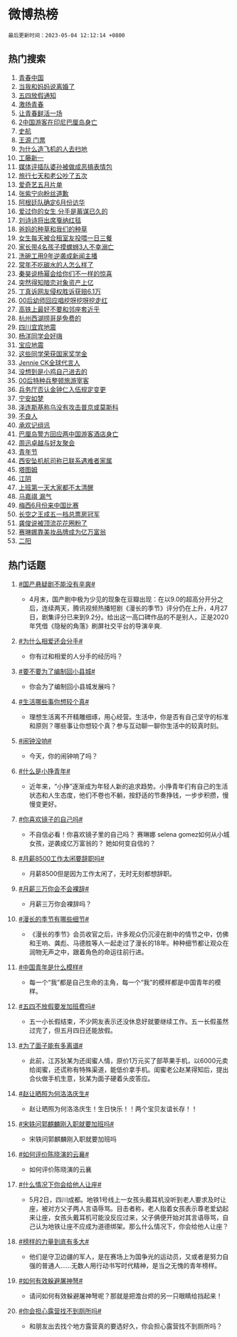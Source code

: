 # 微博热榜

`最后更新时间：2023-05-04 12:12:14 +0800`

## 热门搜索

1. [青春中国](https://m.weibo.cn/search?containerid=100103type%3D1%26t%3D10%26q%3D%23%E9%9D%92%E6%98%A5%E4%B8%AD%E5%9B%BD%23&stream_entry_id=51&isnewpage=1&extparam=seat%3D1%26pos%3D0%26dgr%3D0%26cate%3D10103%26stream_entry_id%3D51%26c_type%3D51%26filter_type%3Drealtimehot%26display_time%3D1683173532%26pre_seqid%3D1683173532425018430134&luicode=10000011&lfid=106003type%253D25%2526t%253D3%2526disable_hot%253D1%2526filter_type%253Drealtimehot)
1. [当我和妈妈说离婚了](https://m.weibo.cn/search?containerid=100103type%3D1%26t%3D10%26q%3D%23%E5%BD%93%E6%88%91%E5%92%8C%E5%A6%88%E5%A6%88%E8%AF%B4%E7%A6%BB%E5%A9%9A%E4%BA%86%23&stream_entry_id=31&isnewpage=1&extparam=seat%3D1%26pos%3D0%26lcate%3D5001%26filter_type%3Drealtimehot%26stream_entry_id%3D31%26band_rank%3D1%26c_type%3D31%26dgr%3D0%26q%3D%2523%25E5%25BD%2593%25E6%2588%2591%25E5%2592%258C%25E5%25A6%2588%25E5%25A6%2588%25E8%25AF%25B4%25E7%25A6%25BB%25E5%25A9%259A%25E4%25BA%2586%2523%26cate%3D5001%26realpos%3D1%26flag%3D2%26display_time%3D1683173532%26pre_seqid%3D1683173532425018430134&luicode=10000011&lfid=106003type%253D25%2526t%253D3%2526disable_hot%253D1%2526filter_type%253Drealtimehot)
1. [五四放假通知](https://m.weibo.cn/search?containerid=100103type%3D1%26t%3D10%26q%3D%23%E4%BA%94%E5%9B%9B%E6%94%BE%E5%81%87%E9%80%9A%E7%9F%A5%23&stream_entry_id=31&isnewpage=1&extparam=seat%3D1%26pos%3D1%26lcate%3D5001%26filter_type%3Drealtimehot%26stream_entry_id%3D31%26band_rank%3D2%26c_type%3D31%26dgr%3D0%26q%3D%2523%25E4%25BA%2594%25E5%259B%259B%25E6%2594%25BE%25E5%2581%2587%25E9%2580%259A%25E7%259F%25A5%2523%26cate%3D5001%26realpos%3D2%26flag%3D2%26display_time%3D1683173532%26pre_seqid%3D1683173532425018430134&luicode=10000011&lfid=106003type%253D25%2526t%253D3%2526disable_hot%253D1%2526filter_type%253Drealtimehot)
1. [激扬青春](https://m.weibo.cn/search?containerid=100103type%3D1%26t%3D10%26q%3D%23%E6%BF%80%E6%89%AC%E9%9D%92%E6%98%A5%23&stream_entry_id=31&isnewpage=1&extparam=seat%3D1%26pos%3D2%26lcate%3D5001%26filter_type%3Drealtimehot%26stream_entry_id%3D31%26band_rank%3D3%26c_type%3D31%26dgr%3D0%26q%3D%2523%25E6%25BF%2580%25E6%2589%25AC%25E9%259D%2592%25E6%2598%25A5%2523%26cate%3D5001%26realpos%3D3%26flag%3D1%26display_time%3D1683173532%26pre_seqid%3D1683173532425018430134&luicode=10000011&lfid=106003type%253D25%2526t%253D3%2526disable_hot%253D1%2526filter_type%253Drealtimehot)
1. [让青春鲜活一场](https://m.weibo.cn/search?containerid=100103type%3D1%26t%3D10%26q%3D%23%E8%AE%A9%E9%9D%92%E6%98%A5%E9%B2%9C%E6%B4%BB%E4%B8%80%E5%9C%BA%23&stream_entry_id=31&isnewpage=1&extparam=seat%3D1%26topic_ad%3D1%26pos%3D3%26band_rank%3D4%26lcate%3D5001%26filter_type%3Drealtimehot%26stream_entry_id%3D31%26adid%3D188278%26c_type%3D31%26dgr%3D0%26q%3D%2523%25E8%25AE%25A9%25E9%259D%2592%25E6%2598%25A5%25E9%25B2%259C%25E6%25B4%25BB%25E4%25B8%2580%25E5%259C%25BA%2523%26cate%3D5001%26display_time%3D1683173532%26pre_seqid%3D1683173532425018430134&luicode=10000011&lfid=106003type%253D25%2526t%253D3%2526disable_hot%253D1%2526filter_type%253Drealtimehot)
1. [2中国游客在印尼巴厘岛身亡](https://m.weibo.cn/search?containerid=100103type%3D1%26t%3D10%26q%3D%232%E4%B8%AD%E5%9B%BD%E6%B8%B8%E5%AE%A2%E5%9C%A8%E5%8D%B0%E5%B0%BC%E5%B7%B4%E5%8E%98%E5%B2%9B%E8%BA%AB%E4%BA%A1%23&stream_entry_id=31&isnewpage=1&extparam=seat%3D1%26pos%3D4%26lcate%3D5001%26filter_type%3Drealtimehot%26stream_entry_id%3D31%26band_rank%3D4%26c_type%3D31%26dgr%3D0%26q%3D%25232%25E4%25B8%25AD%25E5%259B%25BD%25E6%25B8%25B8%25E5%25AE%25A2%25E5%259C%25A8%25E5%258D%25B0%25E5%25B0%25BC%25E5%25B7%25B4%25E5%258E%2598%25E5%25B2%259B%25E8%25BA%25AB%25E4%25BA%25A1%2523%26cate%3D5001%26realpos%3D4%26flag%3D2%26display_time%3D1683173532%26pre_seqid%3D1683173532425018430134&luicode=10000011&lfid=106003type%253D25%2526t%253D3%2526disable_hot%253D1%2526filter_type%253Drealtimehot)
1. [史航](https://m.weibo.cn/search?containerid=100103type%3D1%26t%3D10%26q%3D%E5%8F%B2%E8%88%AA&stream_entry_id=31&isnewpage=1&extparam=seat%3D1%26pos%3D5%26lcate%3D5001%26filter_type%3Drealtimehot%26stream_entry_id%3D31%26band_rank%3D5%26c_type%3D31%26dgr%3D0%26q%3D%25E5%258F%25B2%25E8%2588%25AA%26cate%3D5001%26realpos%3D5%26flag%3D16%26display_time%3D1683173532%26pre_seqid%3D1683173532425018430134&luicode=10000011&lfid=106003type%253D25%2526t%253D3%2526disable_hot%253D1%2526filter_type%253Drealtimehot)
1. [王源 门票](https://m.weibo.cn/search?containerid=100103type%3D1%26t%3D10%26q%3D%E7%8E%8B%E6%BA%90+%E9%97%A8%E7%A5%A8&stream_entry_id=31&isnewpage=1&extparam=seat%3D1%26pos%3D6%26lcate%3D5001%26filter_type%3Drealtimehot%26stream_entry_id%3D31%26band_rank%3D6%26c_type%3D31%26dgr%3D0%26q%3D%25E7%258E%258B%25E6%25BA%2590%2520%25E9%2597%25A8%25E7%25A5%25A8%26cate%3D5001%26realpos%3D6%26flag%3D1%26display_time%3D1683173532%26pre_seqid%3D1683173532425018430134&luicode=10000011&lfid=106003type%253D25%2526t%253D3%2526disable_hot%253D1%2526filter_type%253Drealtimehot)
1. [为什么造飞机的人去扫地](https://m.weibo.cn/search?containerid=100103type%3D1%26t%3D10%26q%3D%23%E4%B8%BA%E4%BB%80%E4%B9%88%E9%80%A0%E9%A3%9E%E6%9C%BA%E7%9A%84%E4%BA%BA%E5%8E%BB%E6%89%AB%E5%9C%B0%23&stream_entry_id=31&isnewpage=1&extparam=seat%3D1%26topic_ad%3D1%26pos%3D7%26band_rank%3D7%26lcate%3D5001%26filter_type%3Drealtimehot%26stream_entry_id%3D31%26adid%3D188273%26c_type%3D31%26dgr%3D0%26q%3D%2523%25E4%25B8%25BA%25E4%25BB%2580%25E4%25B9%2588%25E9%2580%25A0%25E9%25A3%259E%25E6%259C%25BA%25E7%259A%2584%25E4%25BA%25BA%25E5%258E%25BB%25E6%2589%25AB%25E5%259C%25B0%2523%26cate%3D5001%26display_time%3D1683173532%26pre_seqid%3D1683173532425018430134&luicode=10000011&lfid=106003type%253D25%2526t%253D3%2526disable_hot%253D1%2526filter_type%253Drealtimehot)
1. [工藤新一](https://m.weibo.cn/search?containerid=100103type%3D1%26t%3D10%26q%3D%23%E5%B7%A5%E8%97%A4%E6%96%B0%E4%B8%80%23&stream_entry_id=31&isnewpage=1&extparam=seat%3D1%26pos%3D8%26lcate%3D5001%26filter_type%3Drealtimehot%26stream_entry_id%3D31%26band_rank%3D7%26c_type%3D31%26dgr%3D0%26q%3D%2523%25E5%25B7%25A5%25E8%2597%25A4%25E6%2596%25B0%25E4%25B8%2580%2523%26cate%3D5001%26realpos%3D7%26flag%3D2%26display_time%3D1683173532%26pre_seqid%3D1683173532425018430134&luicode=10000011&lfid=106003type%253D25%2526t%253D3%2526disable_hot%253D1%2526filter_type%253Drealtimehot)
1. [媒体评插队婆孙被做成恶搞表情包](https://m.weibo.cn/search?containerid=100103type%3D1%26t%3D10%26q%3D%23%E5%AA%92%E4%BD%93%E8%AF%84%E6%8F%92%E9%98%9F%E5%A9%86%E5%AD%99%E8%A2%AB%E5%81%9A%E6%88%90%E6%81%B6%E6%90%9E%E8%A1%A8%E6%83%85%E5%8C%85%23&stream_entry_id=31&isnewpage=1&extparam=seat%3D1%26pos%3D9%26lcate%3D5001%26filter_type%3Drealtimehot%26stream_entry_id%3D31%26band_rank%3D8%26c_type%3D31%26dgr%3D0%26q%3D%2523%25E5%25AA%2592%25E4%25BD%2593%25E8%25AF%2584%25E6%258F%2592%25E9%2598%259F%25E5%25A9%2586%25E5%25AD%2599%25E8%25A2%25AB%25E5%2581%259A%25E6%2588%2590%25E6%2581%25B6%25E6%2590%259E%25E8%25A1%25A8%25E6%2583%2585%25E5%258C%2585%2523%26cate%3D5001%26realpos%3D8%26flag%3D1%26display_time%3D1683173532%26pre_seqid%3D1683173532425018430134&luicode=10000011&lfid=106003type%253D25%2526t%253D3%2526disable_hot%253D1%2526filter_type%253Drealtimehot)
1. [旅行七天和老公吵了五次](https://m.weibo.cn/search?containerid=100103type%3D1%26t%3D10%26q%3D%23%E6%97%85%E8%A1%8C%E4%B8%83%E5%A4%A9%E5%92%8C%E8%80%81%E5%85%AC%E5%90%B5%E4%BA%86%E4%BA%94%E6%AC%A1%23&stream_entry_id=31&isnewpage=1&extparam=seat%3D1%26pos%3D10%26lcate%3D5001%26filter_type%3Drealtimehot%26stream_entry_id%3D31%26band_rank%3D9%26c_type%3D31%26dgr%3D0%26q%3D%2523%25E6%2597%2585%25E8%25A1%258C%25E4%25B8%2583%25E5%25A4%25A9%25E5%2592%258C%25E8%2580%2581%25E5%2585%25AC%25E5%2590%25B5%25E4%25BA%2586%25E4%25BA%2594%25E6%25AC%25A1%2523%26cate%3D5001%26realpos%3D9%26flag%3D0%26display_time%3D1683173532%26pre_seqid%3D1683173532425018430134&luicode=10000011&lfid=106003type%253D25%2526t%253D3%2526disable_hot%253D1%2526filter_type%253Drealtimehot)
1. [爱奇艺五月片单](https://m.weibo.cn/search?containerid=100103type%3D1%26t%3D10%26q%3D%23%E7%88%B1%E5%A5%87%E8%89%BA%E4%BA%94%E6%9C%88%E7%89%87%E5%8D%95%23&stream_entry_id=31&isnewpage=1&extparam=seat%3D1%26pos%3D11%26lcate%3D5001%26filter_type%3Drealtimehot%26stream_entry_id%3D31%26band_rank%3D10%26c_type%3D31%26dgr%3D0%26q%3D%2523%25E7%2588%25B1%25E5%25A5%2587%25E8%2589%25BA%25E4%25BA%2594%25E6%259C%2588%25E7%2589%2587%25E5%258D%2595%2523%26cate%3D5001%26realpos%3D10%26flag%3D1%26display_time%3D1683173532%26pre_seqid%3D1683173532425018430134&luicode=10000011&lfid=106003type%253D25%2526t%253D3%2526disable_hot%253D1%2526filter_type%253Drealtimehot)
1. [张紫宁向粉丝道歉](https://m.weibo.cn/search?containerid=100103type%3D1%26t%3D10%26q%3D%23%E5%BC%A0%E7%B4%AB%E5%AE%81%E5%90%91%E7%B2%89%E4%B8%9D%E9%81%93%E6%AD%89%23&stream_entry_id=31&isnewpage=1&extparam=seat%3D1%26pos%3D12%26lcate%3D5001%26filter_type%3Drealtimehot%26stream_entry_id%3D31%26band_rank%3D11%26c_type%3D31%26dgr%3D0%26q%3D%2523%25E5%25BC%25A0%25E7%25B4%25AB%25E5%25AE%2581%25E5%2590%2591%25E7%25B2%2589%25E4%25B8%259D%25E9%2581%2593%25E6%25AD%2589%2523%26cate%3D5001%26realpos%3D11%26flag%3D2%26display_time%3D1683173532%26pre_seqid%3D1683173532425018430134&luicode=10000011&lfid=106003type%253D25%2526t%253D3%2526disable_hot%253D1%2526filter_type%253Drealtimehot)
1. [阿根廷队确定6月份访华](https://m.weibo.cn/search?containerid=100103type%3D1%26t%3D10%26q%3D%23%E9%98%BF%E6%A0%B9%E5%BB%B7%E9%98%9F%E7%A1%AE%E5%AE%9A6%E6%9C%88%E4%BB%BD%E8%AE%BF%E5%8D%8E%23&stream_entry_id=31&isnewpage=1&extparam=seat%3D1%26pos%3D13%26lcate%3D5001%26filter_type%3Drealtimehot%26stream_entry_id%3D31%26band_rank%3D12%26c_type%3D31%26dgr%3D0%26q%3D%2523%25E9%2598%25BF%25E6%25A0%25B9%25E5%25BB%25B7%25E9%2598%259F%25E7%25A1%25AE%25E5%25AE%259A6%25E6%259C%2588%25E4%25BB%25BD%25E8%25AE%25BF%25E5%258D%258E%2523%26cate%3D5001%26realpos%3D12%26flag%3D1%26display_time%3D1683173532%26pre_seqid%3D1683173532425018430134&luicode=10000011&lfid=106003type%253D25%2526t%253D3%2526disable_hot%253D1%2526filter_type%253Drealtimehot)
1. [爱过你的女生 分手是蓄谋已久的](https://m.weibo.cn/search?containerid=100103type%3D1%26t%3D10%26q%3D%E7%88%B1%E8%BF%87%E4%BD%A0%E7%9A%84%E5%A5%B3%E7%94%9F+%E5%88%86%E6%89%8B%E6%98%AF%E8%93%84%E8%B0%8B%E5%B7%B2%E4%B9%85%E7%9A%84&stream_entry_id=31&isnewpage=1&extparam=seat%3D1%26pos%3D14%26lcate%3D5001%26filter_type%3Drealtimehot%26stream_entry_id%3D31%26band_rank%3D13%26c_type%3D31%26dgr%3D0%26q%3D%25E7%2588%25B1%25E8%25BF%2587%25E4%25BD%25A0%25E7%259A%2584%25E5%25A5%25B3%25E7%2594%259F%2520%25E5%2588%2586%25E6%2589%258B%25E6%2598%25AF%25E8%2593%2584%25E8%25B0%258B%25E5%25B7%25B2%25E4%25B9%2585%25E7%259A%2584%26cate%3D5001%26realpos%3D13%26flag%3D0%26display_time%3D1683173532%26pre_seqid%3D1683173532425018430134&luicode=10000011&lfid=106003type%253D25%2526t%253D3%2526disable_hot%253D1%2526filter_type%253Drealtimehot)
1. [刘诗诗将出席戛纳红毯](https://m.weibo.cn/search?containerid=100103type%3D1%26t%3D10%26q%3D%E5%88%98%E8%AF%97%E8%AF%97%E5%B0%86%E5%87%BA%E5%B8%AD%E6%88%9B%E7%BA%B3%E7%BA%A2%E6%AF%AF&stream_entry_id=31&isnewpage=1&extparam=seat%3D1%26pos%3D15%26lcate%3D5001%26filter_type%3Drealtimehot%26stream_entry_id%3D31%26band_rank%3D14%26c_type%3D31%26dgr%3D0%26q%3D%25E5%2588%2598%25E8%25AF%2597%25E8%25AF%2597%25E5%25B0%2586%25E5%2587%25BA%25E5%25B8%25AD%25E6%2588%259B%25E7%25BA%25B3%25E7%25BA%25A2%25E6%25AF%25AF%26cate%3D5001%26realpos%3D14%26flag%3D1%26display_time%3D1683173532%26pre_seqid%3D1683173532425018430134&luicode=10000011&lfid=106003type%253D25%2526t%253D3%2526disable_hot%253D1%2526filter_type%253Drealtimehot)
1. [爸妈的种草和我们的种草](https://m.weibo.cn/search?containerid=100103type%3D1%26t%3D10%26q%3D%23%E7%88%B8%E5%A6%88%E7%9A%84%E7%A7%8D%E8%8D%89%E5%92%8C%E6%88%91%E4%BB%AC%E7%9A%84%E7%A7%8D%E8%8D%89%23&stream_entry_id=31&isnewpage=1&extparam=seat%3D1%26pos%3D16%26lcate%3D5001%26filter_type%3Drealtimehot%26stream_entry_id%3D31%26band_rank%3D15%26adid%3D188300%26c_type%3D31%26dgr%3D0%26q%3D%2523%25E7%2588%25B8%25E5%25A6%2588%25E7%259A%2584%25E7%25A7%258D%25E8%258D%2589%25E5%2592%258C%25E6%2588%2591%25E4%25BB%25AC%25E7%259A%2584%25E7%25A7%258D%25E8%258D%2589%2523%26cate%3D5001%26realpos%3D15%26flag%3D0%26display_time%3D1683173532%26pre_seqid%3D1683173532425018430134&luicode=10000011&lfid=106003type%253D25%2526t%253D3%2526disable_hot%253D1%2526filter_type%253Drealtimehot)
1. [女生每天被合租室友投喂一日三餐](https://m.weibo.cn/search?containerid=100103type%3D1%26t%3D10%26q%3D%23%E5%A5%B3%E7%94%9F%E6%AF%8F%E5%A4%A9%E8%A2%AB%E5%90%88%E7%A7%9F%E5%AE%A4%E5%8F%8B%E6%8A%95%E5%96%82%E4%B8%80%E6%97%A5%E4%B8%89%E9%A4%90%23&stream_entry_id=31&isnewpage=1&extparam=seat%3D1%26pos%3D17%26lcate%3D5001%26filter_type%3Drealtimehot%26stream_entry_id%3D31%26band_rank%3D16%26c_type%3D31%26dgr%3D0%26q%3D%2523%25E5%25A5%25B3%25E7%2594%259F%25E6%25AF%258F%25E5%25A4%25A9%25E8%25A2%25AB%25E5%2590%2588%25E7%25A7%259F%25E5%25AE%25A4%25E5%258F%258B%25E6%258A%2595%25E5%2596%2582%25E4%25B8%2580%25E6%2597%25A5%25E4%25B8%2589%25E9%25A4%2590%2523%26cate%3D5001%26realpos%3D16%26flag%3D1%26display_time%3D1683173532%26pre_seqid%3D1683173532425018430134&luicode=10000011&lfid=106003type%253D25%2526t%253D3%2526disable_hot%253D1%2526filter_type%253Drealtimehot)
1. [家长带4名孩子摸螺蛳3人不幸溺亡](https://m.weibo.cn/search?containerid=100103type%3D1%26t%3D10%26q%3D%23%E5%AE%B6%E9%95%BF%E5%B8%A64%E5%90%8D%E5%AD%A9%E5%AD%90%E6%91%B8%E8%9E%BA%E8%9B%B33%E4%BA%BA%E4%B8%8D%E5%B9%B8%E6%BA%BA%E4%BA%A1%23&stream_entry_id=31&isnewpage=1&extparam=seat%3D1%26pos%3D18%26lcate%3D5001%26filter_type%3Drealtimehot%26stream_entry_id%3D31%26band_rank%3D17%26c_type%3D31%26dgr%3D0%26q%3D%2523%25E5%25AE%25B6%25E9%2595%25BF%25E5%25B8%25A64%25E5%2590%258D%25E5%25AD%25A9%25E5%25AD%2590%25E6%2591%25B8%25E8%259E%25BA%25E8%259B%25B33%25E4%25BA%25BA%25E4%25B8%258D%25E5%25B9%25B8%25E6%25BA%25BA%25E4%25BA%25A1%2523%26cate%3D5001%26realpos%3D17%26flag%3D0%26display_time%3D1683173532%26pre_seqid%3D1683173532425018430134&luicode=10000011&lfid=106003type%253D25%2526t%253D3%2526disable_hot%253D1%2526filter_type%253Drealtimehot)
1. [洗碗工用9年逆袭成新闻主播](https://m.weibo.cn/search?containerid=100103type%3D1%26t%3D10%26q%3D%23%E6%B4%97%E7%A2%97%E5%B7%A5%E7%94%A89%E5%B9%B4%E9%80%86%E8%A2%AD%E6%88%90%E6%96%B0%E9%97%BB%E4%B8%BB%E6%92%AD%23&stream_entry_id=31&isnewpage=1&extparam=seat%3D1%26pos%3D19%26lcate%3D5001%26filter_type%3Drealtimehot%26stream_entry_id%3D31%26band_rank%3D18%26c_type%3D31%26dgr%3D0%26q%3D%2523%25E6%25B4%2597%25E7%25A2%2597%25E5%25B7%25A5%25E7%2594%25A89%25E5%25B9%25B4%25E9%2580%2586%25E8%25A2%25AD%25E6%2588%2590%25E6%2596%25B0%25E9%2597%25BB%25E4%25B8%25BB%25E6%2592%25AD%2523%26cate%3D5001%26realpos%3D18%26flag%3D0%26display_time%3D1683173532%26pre_seqid%3D1683173532425018430134&luicode=10000011&lfid=106003type%253D25%2526t%253D3%2526disable_hot%253D1%2526filter_type%253Drealtimehot)
1. [常年不吃碳水的人怎么样了](https://m.weibo.cn/search?containerid=100103type%3D1%26t%3D10%26q%3D%23%E5%B8%B8%E5%B9%B4%E4%B8%8D%E5%90%83%E7%A2%B3%E6%B0%B4%E7%9A%84%E4%BA%BA%E6%80%8E%E4%B9%88%E6%A0%B7%E4%BA%86%23&stream_entry_id=31&isnewpage=1&extparam=seat%3D1%26pos%3D20%26lcate%3D5001%26filter_type%3Drealtimehot%26stream_entry_id%3D31%26band_rank%3D19%26c_type%3D31%26dgr%3D0%26q%3D%2523%25E5%25B8%25B8%25E5%25B9%25B4%25E4%25B8%258D%25E5%2590%2583%25E7%25A2%25B3%25E6%25B0%25B4%25E7%259A%2584%25E4%25BA%25BA%25E6%2580%258E%25E4%25B9%2588%25E6%25A0%25B7%25E4%25BA%2586%2523%26cate%3D5001%26realpos%3D19%26flag%3D0%26display_time%3D1683173532%26pre_seqid%3D1683173532425018430134&luicode=10000011&lfid=106003type%253D25%2526t%253D3%2526disable_hot%253D1%2526filter_type%253Drealtimehot)
1. [秦昊说杨幂会给你们不一样的惊喜](https://m.weibo.cn/search?containerid=100103type%3D1%26t%3D10%26q%3D%23%E7%A7%A6%E6%98%8A%E8%AF%B4%E6%9D%A8%E5%B9%82%E4%BC%9A%E7%BB%99%E4%BD%A0%E4%BB%AC%E4%B8%8D%E4%B8%80%E6%A0%B7%E7%9A%84%E6%83%8A%E5%96%9C%23&stream_entry_id=31&isnewpage=1&extparam=seat%3D1%26pos%3D21%26lcate%3D5001%26filter_type%3Drealtimehot%26stream_entry_id%3D31%26band_rank%3D20%26c_type%3D31%26dgr%3D0%26q%3D%2523%25E7%25A7%25A6%25E6%2598%258A%25E8%25AF%25B4%25E6%259D%25A8%25E5%25B9%2582%25E4%25BC%259A%25E7%25BB%2599%25E4%25BD%25A0%25E4%25BB%25AC%25E4%25B8%258D%25E4%25B8%2580%25E6%25A0%25B7%25E7%259A%2584%25E6%2583%258A%25E5%2596%259C%2523%26cate%3D5001%26realpos%3D20%26flag%3D0%26display_time%3D1683173532%26pre_seqid%3D1683173532425018430134&luicode=10000011&lfid=106003type%253D25%2526t%253D3%2526disable_hot%253D1%2526filter_type%253Drealtimehot)
1. [突然得知暗恋对象资产上亿](https://m.weibo.cn/search?containerid=100103type%3D1%26t%3D10%26q%3D%23%E7%AA%81%E7%84%B6%E5%BE%97%E7%9F%A5%E6%9A%97%E6%81%8B%E5%AF%B9%E8%B1%A1%E8%B5%84%E4%BA%A7%E4%B8%8A%E4%BA%BF%23&stream_entry_id=31&isnewpage=1&extparam=seat%3D1%26pos%3D22%26lcate%3D5001%26filter_type%3Drealtimehot%26stream_entry_id%3D31%26band_rank%3D21%26c_type%3D31%26dgr%3D0%26q%3D%2523%25E7%25AA%2581%25E7%2584%25B6%25E5%25BE%2597%25E7%259F%25A5%25E6%259A%2597%25E6%2581%258B%25E5%25AF%25B9%25E8%25B1%25A1%25E8%25B5%2584%25E4%25BA%25A7%25E4%25B8%258A%25E4%25BA%25BF%2523%26cate%3D5001%26realpos%3D21%26flag%3D1%26display_time%3D1683173532%26pre_seqid%3D1683173532425018430134&luicode=10000011&lfid=106003type%253D25%2526t%253D3%2526disable_hot%253D1%2526filter_type%253Drealtimehot)
1. [丁真诉网友侵权胜诉获赔6.1万](https://m.weibo.cn/search?containerid=100103type%3D1%26t%3D10%26q%3D%23%E4%B8%81%E7%9C%9F%E8%AF%89%E7%BD%91%E5%8F%8B%E4%BE%B5%E6%9D%83%E8%83%9C%E8%AF%89%E8%8E%B7%E8%B5%946.1%E4%B8%87%23&stream_entry_id=31&isnewpage=1&extparam=seat%3D1%26pos%3D23%26lcate%3D5001%26filter_type%3Drealtimehot%26stream_entry_id%3D31%26band_rank%3D22%26c_type%3D31%26dgr%3D0%26q%3D%2523%25E4%25B8%2581%25E7%259C%259F%25E8%25AF%2589%25E7%25BD%2591%25E5%258F%258B%25E4%25BE%25B5%25E6%259D%2583%25E8%2583%259C%25E8%25AF%2589%25E8%258E%25B7%25E8%25B5%25946.1%25E4%25B8%2587%2523%26cate%3D5001%26realpos%3D22%26flag%3D1%26display_time%3D1683173532%26pre_seqid%3D1683173532425018430134&luicode=10000011&lfid=106003type%253D25%2526t%253D3%2526disable_hot%253D1%2526filter_type%253Drealtimehot)
1. [00后幼师回应唱挖呀挖呀挖走红](https://m.weibo.cn/search?containerid=100103type%3D1%26t%3D10%26q%3D%2300%E5%90%8E%E5%B9%BC%E5%B8%88%E5%9B%9E%E5%BA%94%E5%94%B1%E6%8C%96%E5%91%80%E6%8C%96%E5%91%80%E6%8C%96%E8%B5%B0%E7%BA%A2%23&stream_entry_id=31&isnewpage=1&extparam=seat%3D1%26pos%3D24%26lcate%3D5001%26filter_type%3Drealtimehot%26stream_entry_id%3D31%26band_rank%3D23%26c_type%3D31%26dgr%3D0%26q%3D%252300%25E5%2590%258E%25E5%25B9%25BC%25E5%25B8%2588%25E5%259B%259E%25E5%25BA%2594%25E5%2594%25B1%25E6%258C%2596%25E5%2591%2580%25E6%258C%2596%25E5%2591%2580%25E6%258C%2596%25E8%25B5%25B0%25E7%25BA%25A2%2523%26cate%3D5001%26realpos%3D23%26flag%3D1%26display_time%3D1683173532%26pre_seqid%3D1683173532425018430134&luicode=10000011&lfid=106003type%253D25%2526t%253D3%2526disable_hot%253D1%2526filter_type%253Drealtimehot)
1. [高铁上最好不要和邻座套近乎](https://m.weibo.cn/search?containerid=100103type%3D1%26t%3D10%26q%3D%23%E9%AB%98%E9%93%81%E4%B8%8A%E6%9C%80%E5%A5%BD%E4%B8%8D%E8%A6%81%E5%92%8C%E9%82%BB%E5%BA%A7%E5%A5%97%E8%BF%91%E4%B9%8E%23&stream_entry_id=31&isnewpage=1&extparam=seat%3D1%26pos%3D25%26lcate%3D5001%26filter_type%3Drealtimehot%26stream_entry_id%3D31%26band_rank%3D24%26c_type%3D31%26dgr%3D0%26q%3D%2523%25E9%25AB%2598%25E9%2593%2581%25E4%25B8%258A%25E6%259C%2580%25E5%25A5%25BD%25E4%25B8%258D%25E8%25A6%2581%25E5%2592%258C%25E9%2582%25BB%25E5%25BA%25A7%25E5%25A5%2597%25E8%25BF%2591%25E4%25B9%258E%2523%26cate%3D5001%26realpos%3D24%26flag%3D0%26display_time%3D1683173532%26pre_seqid%3D1683173532425018430134&luicode=10000011&lfid=106003type%253D25%2526t%253D3%2526disable_hot%253D1%2526filter_type%253Drealtimehot)
1. [杭州西湖捞哥是免费的](https://m.weibo.cn/search?containerid=100103type%3D1%26t%3D10%26q%3D%23%E6%9D%AD%E5%B7%9E%E8%A5%BF%E6%B9%96%E6%8D%9E%E5%93%A5%E6%98%AF%E5%85%8D%E8%B4%B9%E7%9A%84%23&stream_entry_id=31&isnewpage=1&extparam=seat%3D1%26pos%3D26%26lcate%3D5001%26filter_type%3Drealtimehot%26stream_entry_id%3D31%26band_rank%3D25%26c_type%3D31%26dgr%3D0%26q%3D%2523%25E6%259D%25AD%25E5%25B7%259E%25E8%25A5%25BF%25E6%25B9%2596%25E6%258D%259E%25E5%2593%25A5%25E6%2598%25AF%25E5%2585%258D%25E8%25B4%25B9%25E7%259A%2584%2523%26cate%3D5001%26realpos%3D25%26flag%3D1%26display_time%3D1683173532%26pre_seqid%3D1683173532425018430134&luicode=10000011&lfid=106003type%253D25%2526t%253D3%2526disable_hot%253D1%2526filter_type%253Drealtimehot)
1. [四川宜宾地震](https://m.weibo.cn/search?containerid=100103type%3D1%26t%3D10%26q%3D%E5%9B%9B%E5%B7%9D%E5%AE%9C%E5%AE%BE%E5%9C%B0%E9%9C%87&stream_entry_id=31&isnewpage=1&extparam=seat%3D1%26pos%3D27%26lcate%3D5001%26filter_type%3Drealtimehot%26stream_entry_id%3D31%26band_rank%3D26%26c_type%3D31%26dgr%3D0%26q%3D%25E5%259B%259B%25E5%25B7%259D%25E5%25AE%259C%25E5%25AE%25BE%25E5%259C%25B0%25E9%259C%2587%26cate%3D5001%26realpos%3D26%26flag%3D0%26display_time%3D1683173532%26pre_seqid%3D1683173532425018430134&luicode=10000011&lfid=106003type%253D25%2526t%253D3%2526disable_hot%253D1%2526filter_type%253Drealtimehot)
1. [杨洋同学会好嗨](https://m.weibo.cn/search?containerid=100103type%3D1%26t%3D10%26q%3D%23%E6%9D%A8%E6%B4%8B%E5%90%8C%E5%AD%A6%E4%BC%9A%E5%A5%BD%E5%97%A8%23&stream_entry_id=31&isnewpage=1&extparam=seat%3D1%26pos%3D28%26lcate%3D5001%26filter_type%3Drealtimehot%26stream_entry_id%3D31%26band_rank%3D27%26c_type%3D31%26dgr%3D0%26q%3D%2523%25E6%259D%25A8%25E6%25B4%258B%25E5%2590%258C%25E5%25AD%25A6%25E4%25BC%259A%25E5%25A5%25BD%25E5%2597%25A8%2523%26cate%3D5001%26realpos%3D27%26flag%3D1%26display_time%3D1683173532%26pre_seqid%3D1683173532425018430134&luicode=10000011&lfid=106003type%253D25%2526t%253D3%2526disable_hot%253D1%2526filter_type%253Drealtimehot)
1. [宝应地震](https://m.weibo.cn/search?containerid=100103type%3D1%26t%3D10%26q%3D%E5%AE%9D%E5%BA%94%E5%9C%B0%E9%9C%87&stream_entry_id=31&isnewpage=1&extparam=seat%3D1%26pos%3D29%26lcate%3D5001%26filter_type%3Drealtimehot%26stream_entry_id%3D31%26band_rank%3D28%26c_type%3D31%26dgr%3D0%26q%3D%25E5%25AE%259D%25E5%25BA%2594%25E5%259C%25B0%25E9%259C%2587%26cate%3D5001%26realpos%3D28%26flag%3D1%26display_time%3D1683173532%26pre_seqid%3D1683173532425018430134&luicode=10000011&lfid=106003type%253D25%2526t%253D3%2526disable_hot%253D1%2526filter_type%253Drealtimehot)
1. [这些同学荣获国家奖学金](https://m.weibo.cn/search?containerid=100103type%3D1%26t%3D10%26q%3D%23%E8%BF%99%E4%BA%9B%E5%90%8C%E5%AD%A6%E8%8D%A3%E8%8E%B7%E5%9B%BD%E5%AE%B6%E5%A5%96%E5%AD%A6%E9%87%91%23&stream_entry_id=31&isnewpage=1&extparam=seat%3D1%26pos%3D30%26lcate%3D5001%26filter_type%3Drealtimehot%26stream_entry_id%3D31%26band_rank%3D29%26c_type%3D31%26dgr%3D0%26q%3D%2523%25E8%25BF%2599%25E4%25BA%259B%25E5%2590%258C%25E5%25AD%25A6%25E8%258D%25A3%25E8%258E%25B7%25E5%259B%25BD%25E5%25AE%25B6%25E5%25A5%2596%25E5%25AD%25A6%25E9%2587%2591%2523%26cate%3D5001%26realpos%3D29%26flag%3D1%26display_time%3D1683173532%26pre_seqid%3D1683173532425018430134&luicode=10000011&lfid=106003type%253D25%2526t%253D3%2526disable_hot%253D1%2526filter_type%253Drealtimehot)
1. [Jennie CK全球代言人](https://m.weibo.cn/search?containerid=100103type%3D1%26t%3D10%26q%3DJennie+CK%E5%85%A8%E7%90%83%E4%BB%A3%E8%A8%80%E4%BA%BA&stream_entry_id=31&isnewpage=1&extparam=seat%3D1%26pos%3D31%26lcate%3D5001%26filter_type%3Drealtimehot%26stream_entry_id%3D31%26band_rank%3D30%26c_type%3D31%26dgr%3D0%26q%3DJennie%2520CK%25E5%2585%25A8%25E7%2590%2583%25E4%25BB%25A3%25E8%25A8%2580%25E4%25BA%25BA%26cate%3D5001%26realpos%3D30%26flag%3D0%26display_time%3D1683173532%26pre_seqid%3D1683173532425018430134&luicode=10000011&lfid=106003type%253D25%2526t%253D3%2526disable_hot%253D1%2526filter_type%253Drealtimehot)
1. [没想到是小鸡自己进去的](https://m.weibo.cn/search?containerid=100103type%3D1%26t%3D10%26q%3D%E6%B2%A1%E6%83%B3%E5%88%B0%E6%98%AF%E5%B0%8F%E9%B8%A1%E8%87%AA%E5%B7%B1%E8%BF%9B%E5%8E%BB%E7%9A%84&stream_entry_id=31&isnewpage=1&extparam=seat%3D1%26pos%3D32%26lcate%3D5001%26filter_type%3Drealtimehot%26stream_entry_id%3D31%26band_rank%3D31%26c_type%3D31%26dgr%3D0%26q%3D%25E6%25B2%25A1%25E6%2583%25B3%25E5%2588%25B0%25E6%2598%25AF%25E5%25B0%258F%25E9%25B8%25A1%25E8%2587%25AA%25E5%25B7%25B1%25E8%25BF%259B%25E5%258E%25BB%25E7%259A%2584%26cate%3D5001%26realpos%3D31%26flag%3D1%26display_time%3D1683173532%26pre_seqid%3D1683173532425018430134&luicode=10000011&lfid=106003type%253D25%2526t%253D3%2526disable_hot%253D1%2526filter_type%253Drealtimehot)
1. [00后特种兵整顿旅游宰客](https://m.weibo.cn/search?containerid=100103type%3D1%26t%3D10%26q%3D%2300%E5%90%8E%E7%89%B9%E7%A7%8D%E5%85%B5%E6%95%B4%E9%A1%BF%E6%97%85%E6%B8%B8%E5%AE%B0%E5%AE%A2%23&stream_entry_id=31&isnewpage=1&extparam=seat%3D1%26pos%3D33%26lcate%3D5001%26filter_type%3Drealtimehot%26stream_entry_id%3D31%26band_rank%3D32%26c_type%3D31%26dgr%3D0%26q%3D%252300%25E5%2590%258E%25E7%2589%25B9%25E7%25A7%258D%25E5%2585%25B5%25E6%2595%25B4%25E9%25A1%25BF%25E6%2597%2585%25E6%25B8%25B8%25E5%25AE%25B0%25E5%25AE%25A2%2523%26cate%3D5001%26realpos%3D32%26flag%3D0%26display_time%3D1683173532%26pre_seqid%3D1683173532425018430134&luicode=10000011&lfid=106003type%253D25%2526t%253D3%2526disable_hot%253D1%2526filter_type%253Drealtimehot)
1. [兵务厅否认金钟仁入伍规定变更](https://m.weibo.cn/search?containerid=100103type%3D1%26t%3D10%26q%3D%23%E5%85%B5%E5%8A%A1%E5%8E%85%E5%90%A6%E8%AE%A4%E9%87%91%E9%92%9F%E4%BB%81%E5%85%A5%E4%BC%8D%E8%A7%84%E5%AE%9A%E5%8F%98%E6%9B%B4%23&stream_entry_id=31&isnewpage=1&extparam=seat%3D1%26pos%3D34%26lcate%3D5001%26filter_type%3Drealtimehot%26stream_entry_id%3D31%26band_rank%3D33%26c_type%3D31%26dgr%3D0%26q%3D%2523%25E5%2585%25B5%25E5%258A%25A1%25E5%258E%2585%25E5%2590%25A6%25E8%25AE%25A4%25E9%2587%2591%25E9%2592%259F%25E4%25BB%2581%25E5%2585%25A5%25E4%25BC%258D%25E8%25A7%2584%25E5%25AE%259A%25E5%258F%2598%25E6%259B%25B4%2523%26cate%3D5001%26realpos%3D33%26flag%3D1%26display_time%3D1683173532%26pre_seqid%3D1683173532425018430134&luicode=10000011&lfid=106003type%253D25%2526t%253D3%2526disable_hot%253D1%2526filter_type%253Drealtimehot)
1. [宁安如梦](https://m.weibo.cn/search?containerid=100103type%3D1%26t%3D10%26q%3D%E5%AE%81%E5%AE%89%E5%A6%82%E6%A2%A6&stream_entry_id=31&isnewpage=1&extparam=seat%3D1%26pos%3D35%26lcate%3D5001%26filter_type%3Drealtimehot%26stream_entry_id%3D31%26band_rank%3D34%26c_type%3D31%26dgr%3D0%26q%3D%25E5%25AE%2581%25E5%25AE%2589%25E5%25A6%2582%25E6%25A2%25A6%26cate%3D5001%26realpos%3D34%26flag%3D1%26display_time%3D1683173532%26pre_seqid%3D1683173532425018430134&luicode=10000011&lfid=106003type%253D25%2526t%253D3%2526disable_hot%253D1%2526filter_type%253Drealtimehot)
1. [泽连斯基称乌没有攻击普京或莫斯科](https://m.weibo.cn/search?containerid=100103type%3D1%26t%3D10%26q%3D%23%E6%B3%BD%E8%BF%9E%E6%96%AF%E5%9F%BA%E7%A7%B0%E4%B9%8C%E6%B2%A1%E6%9C%89%E6%94%BB%E5%87%BB%E6%99%AE%E4%BA%AC%E6%88%96%E8%8E%AB%E6%96%AF%E7%A7%91%23&stream_entry_id=31&isnewpage=1&extparam=seat%3D1%26pos%3D36%26lcate%3D5001%26filter_type%3Drealtimehot%26stream_entry_id%3D31%26band_rank%3D35%26c_type%3D31%26dgr%3D0%26q%3D%2523%25E6%25B3%25BD%25E8%25BF%259E%25E6%2596%25AF%25E5%259F%25BA%25E7%25A7%25B0%25E4%25B9%258C%25E6%25B2%25A1%25E6%259C%2589%25E6%2594%25BB%25E5%2587%25BB%25E6%2599%25AE%25E4%25BA%25AC%25E6%2588%2596%25E8%258E%25AB%25E6%2596%25AF%25E7%25A7%2591%2523%26cate%3D5001%26realpos%3D35%26flag%3D0%26display_time%3D1683173532%26pre_seqid%3D1683173532425018430134&luicode=10000011&lfid=106003type%253D25%2526t%253D3%2526disable_hot%253D1%2526filter_type%253Drealtimehot)
1. [不良人](https://m.weibo.cn/search?containerid=100103type%3D1%26t%3D10%26q%3D%E4%B8%8D%E8%89%AF%E4%BA%BA&stream_entry_id=31&isnewpage=1&extparam=seat%3D1%26pos%3D37%26lcate%3D5001%26filter_type%3Drealtimehot%26stream_entry_id%3D31%26band_rank%3D36%26c_type%3D31%26dgr%3D0%26q%3D%25E4%25B8%258D%25E8%2589%25AF%25E4%25BA%25BA%26cate%3D5001%26realpos%3D36%26flag%3D1%26display_time%3D1683173532%26pre_seqid%3D1683173532425018430134&luicode=10000011&lfid=106003type%253D25%2526t%253D3%2526disable_hot%253D1%2526filter_type%253Drealtimehot)
1. [承欢记组讯](https://m.weibo.cn/search?containerid=100103type%3D1%26t%3D10%26q%3D%23%E6%89%BF%E6%AC%A2%E8%AE%B0%E7%BB%84%E8%AE%AF%23&stream_entry_id=31&isnewpage=1&extparam=seat%3D1%26pos%3D38%26lcate%3D5001%26filter_type%3Drealtimehot%26stream_entry_id%3D31%26band_rank%3D37%26c_type%3D31%26dgr%3D0%26q%3D%2523%25E6%2589%25BF%25E6%25AC%25A2%25E8%25AE%25B0%25E7%25BB%2584%25E8%25AE%25AF%2523%26cate%3D5001%26realpos%3D37%26flag%3D1%26display_time%3D1683173532%26pre_seqid%3D1683173532425018430134&luicode=10000011&lfid=106003type%253D25%2526t%253D3%2526disable_hot%253D1%2526filter_type%253Drealtimehot)
1. [巴厘岛警方回应两中国游客酒店身亡](https://m.weibo.cn/search?containerid=100103type%3D1%26t%3D10%26q%3D%23%E5%B7%B4%E5%8E%98%E5%B2%9B%E8%AD%A6%E6%96%B9%E5%9B%9E%E5%BA%94%E4%B8%A4%E4%B8%AD%E5%9B%BD%E6%B8%B8%E5%AE%A2%E9%85%92%E5%BA%97%E8%BA%AB%E4%BA%A1%23&stream_entry_id=31&isnewpage=1&extparam=seat%3D1%26pos%3D39%26lcate%3D5001%26filter_type%3Drealtimehot%26stream_entry_id%3D31%26band_rank%3D38%26c_type%3D31%26dgr%3D0%26q%3D%2523%25E5%25B7%25B4%25E5%258E%2598%25E5%25B2%259B%25E8%25AD%25A6%25E6%2596%25B9%25E5%259B%259E%25E5%25BA%2594%25E4%25B8%25A4%25E4%25B8%25AD%25E5%259B%25BD%25E6%25B8%25B8%25E5%25AE%25A2%25E9%2585%2592%25E5%25BA%2597%25E8%25BA%25AB%25E4%25BA%25A1%2523%26cate%3D5001%26realpos%3D38%26flag%3D0%26display_time%3D1683173532%26pre_seqid%3D1683173532425018430134&luicode=10000011&lfid=106003type%253D25%2526t%253D3%2526disable_hot%253D1%2526filter_type%253Drealtimehot)
1. [周迅卓越与好友聚会](https://m.weibo.cn/search?containerid=100103type%3D1%26t%3D10%26q%3D%E5%91%A8%E8%BF%85%E5%8D%93%E8%B6%8A%E4%B8%8E%E5%A5%BD%E5%8F%8B%E8%81%9A%E4%BC%9A&stream_entry_id=31&isnewpage=1&extparam=seat%3D1%26pos%3D40%26lcate%3D5001%26filter_type%3Drealtimehot%26stream_entry_id%3D31%26band_rank%3D39%26c_type%3D31%26dgr%3D0%26q%3D%25E5%2591%25A8%25E8%25BF%2585%25E5%258D%2593%25E8%25B6%258A%25E4%25B8%258E%25E5%25A5%25BD%25E5%258F%258B%25E8%2581%259A%25E4%25BC%259A%26cate%3D5001%26realpos%3D39%26flag%3D1%26display_time%3D1683173532%26pre_seqid%3D1683173532425018430134&luicode=10000011&lfid=106003type%253D25%2526t%253D3%2526disable_hot%253D1%2526filter_type%253Drealtimehot)
1. [青年节](https://m.weibo.cn/search?containerid=100103type%3D1%26t%3D10%26q%3D%23%E9%9D%92%E5%B9%B4%E8%8A%82%23&stream_entry_id=31&isnewpage=1&extparam=seat%3D1%26pos%3D41%26lcate%3D5001%26filter_type%3Drealtimehot%26stream_entry_id%3D31%26band_rank%3D40%26adid%3D188295%26c_type%3D31%26dgr%3D0%26q%3D%2523%25E9%259D%2592%25E5%25B9%25B4%25E8%258A%2582%2523%26cate%3D5001%26realpos%3D40%26flag%3D0%26display_time%3D1683173532%26pre_seqid%3D1683173532425018430134&luicode=10000011&lfid=106003type%253D25%2526t%253D3%2526disable_hot%253D1%2526filter_type%253Drealtimehot)
1. [西安坠机航司称已联系遇难者家属](https://m.weibo.cn/search?containerid=100103type%3D1%26t%3D10%26q%3D%23%E8%A5%BF%E5%AE%89%E5%9D%A0%E6%9C%BA%E8%88%AA%E5%8F%B8%E7%A7%B0%E5%B7%B2%E8%81%94%E7%B3%BB%E9%81%87%E9%9A%BE%E8%80%85%E5%AE%B6%E5%B1%9E%23&stream_entry_id=31&isnewpage=1&extparam=seat%3D1%26pos%3D42%26lcate%3D5001%26filter_type%3Drealtimehot%26stream_entry_id%3D31%26band_rank%3D41%26c_type%3D31%26dgr%3D0%26q%3D%2523%25E8%25A5%25BF%25E5%25AE%2589%25E5%259D%25A0%25E6%259C%25BA%25E8%2588%25AA%25E5%258F%25B8%25E7%25A7%25B0%25E5%25B7%25B2%25E8%2581%2594%25E7%25B3%25BB%25E9%2581%2587%25E9%259A%25BE%25E8%2580%2585%25E5%25AE%25B6%25E5%25B1%259E%2523%26cate%3D5001%26realpos%3D41%26flag%3D0%26display_time%3D1683173532%26pre_seqid%3D1683173532425018430134&luicode=10000011&lfid=106003type%253D25%2526t%253D3%2526disable_hot%253D1%2526filter_type%253Drealtimehot)
1. [塔图姆](https://m.weibo.cn/search?containerid=100103type%3D1%26t%3D10%26q%3D%E5%A1%94%E5%9B%BE%E5%A7%86&stream_entry_id=31&isnewpage=1&extparam=seat%3D1%26pos%3D43%26lcate%3D5001%26filter_type%3Drealtimehot%26stream_entry_id%3D31%26band_rank%3D42%26c_type%3D31%26dgr%3D0%26q%3D%25E5%25A1%2594%25E5%259B%25BE%25E5%25A7%2586%26cate%3D5001%26realpos%3D42%26flag%3D0%26display_time%3D1683173532%26pre_seqid%3D1683173532425018430134&luicode=10000011&lfid=106003type%253D25%2526t%253D3%2526disable_hot%253D1%2526filter_type%253Drealtimehot)
1. [江阴](https://m.weibo.cn/search?containerid=100103type%3D1%26t%3D10%26q%3D%E6%B1%9F%E9%98%B4&stream_entry_id=31&isnewpage=1&extparam=seat%3D1%26pos%3D44%26lcate%3D5001%26filter_type%3Drealtimehot%26stream_entry_id%3D31%26band_rank%3D43%26c_type%3D31%26dgr%3D0%26q%3D%25E6%25B1%259F%25E9%2598%25B4%26cate%3D5001%26realpos%3D43%26flag%3D1%26display_time%3D1683173532%26pre_seqid%3D1683173532425018430134&luicode=10000011&lfid=106003type%253D25%2526t%253D3%2526disable_hot%253D1%2526filter_type%253Drealtimehot)
1. [上班第一天大家都不太清醒](https://m.weibo.cn/search?containerid=100103type%3D1%26t%3D10%26q%3D%23%E4%B8%8A%E7%8F%AD%E7%AC%AC%E4%B8%80%E5%A4%A9%E5%A4%A7%E5%AE%B6%E9%83%BD%E4%B8%8D%E5%A4%AA%E6%B8%85%E9%86%92%23&stream_entry_id=31&isnewpage=1&extparam=seat%3D1%26pos%3D45%26lcate%3D5001%26filter_type%3Drealtimehot%26stream_entry_id%3D31%26band_rank%3D44%26c_type%3D31%26dgr%3D0%26q%3D%2523%25E4%25B8%258A%25E7%258F%25AD%25E7%25AC%25AC%25E4%25B8%2580%25E5%25A4%25A9%25E5%25A4%25A7%25E5%25AE%25B6%25E9%2583%25BD%25E4%25B8%258D%25E5%25A4%25AA%25E6%25B8%2585%25E9%2586%2592%2523%26cate%3D5001%26realpos%3D44%26flag%3D1%26display_time%3D1683173532%26pre_seqid%3D1683173532425018430134&luicode=10000011&lfid=106003type%253D25%2526t%253D3%2526disable_hot%253D1%2526filter_type%253Drealtimehot)
1. [马嘉祺 漏气](https://m.weibo.cn/search?containerid=100103type%3D1%26t%3D10%26q%3D%E9%A9%AC%E5%98%89%E7%A5%BA+%E6%BC%8F%E6%B0%94&stream_entry_id=31&isnewpage=1&extparam=seat%3D1%26pos%3D46%26lcate%3D5001%26filter_type%3Drealtimehot%26stream_entry_id%3D31%26band_rank%3D45%26c_type%3D31%26dgr%3D0%26q%3D%25E9%25A9%25AC%25E5%2598%2589%25E7%25A5%25BA%2520%25E6%25BC%258F%25E6%25B0%2594%26cate%3D5001%26realpos%3D45%26flag%3D0%26display_time%3D1683173532%26pre_seqid%3D1683173532425018430134&luicode=10000011&lfid=106003type%253D25%2526t%253D3%2526disable_hot%253D1%2526filter_type%253Drealtimehot)
1. [梅西6月份来中国比赛](https://m.weibo.cn/search?containerid=100103type%3D1%26t%3D10%26q%3D%23%E6%A2%85%E8%A5%BF6%E6%9C%88%E4%BB%BD%E6%9D%A5%E4%B8%AD%E5%9B%BD%E6%AF%94%E8%B5%9B%23&stream_entry_id=31&isnewpage=1&extparam=seat%3D1%26pos%3D47%26lcate%3D5001%26filter_type%3Drealtimehot%26stream_entry_id%3D31%26band_rank%3D46%26c_type%3D31%26dgr%3D0%26q%3D%2523%25E6%25A2%2585%25E8%25A5%25BF6%25E6%259C%2588%25E4%25BB%25BD%25E6%259D%25A5%25E4%25B8%25AD%25E5%259B%25BD%25E6%25AF%2594%25E8%25B5%259B%2523%26cate%3D5001%26realpos%3D46%26flag%3D1%26display_time%3D1683173532%26pre_seqid%3D1683173532425018430134&luicode=10000011&lfid=106003type%253D25%2526t%253D3%2526disable_hot%253D1%2526filter_type%253Drealtimehot)
1. [长空之王成五一档总票房冠军](https://m.weibo.cn/search?containerid=100103type%3D1%26t%3D10%26q%3D%23%E9%95%BF%E7%A9%BA%E4%B9%8B%E7%8E%8B%E6%88%90%E4%BA%94%E4%B8%80%E6%A1%A3%E6%80%BB%E7%A5%A8%E6%88%BF%E5%86%A0%E5%86%9B%23&stream_entry_id=31&isnewpage=1&extparam=seat%3D1%26pos%3D48%26lcate%3D5001%26filter_type%3Drealtimehot%26stream_entry_id%3D31%26band_rank%3D47%26c_type%3D31%26dgr%3D0%26q%3D%2523%25E9%2595%25BF%25E7%25A9%25BA%25E4%25B9%258B%25E7%258E%258B%25E6%2588%2590%25E4%25BA%2594%25E4%25B8%2580%25E6%25A1%25A3%25E6%2580%25BB%25E7%25A5%25A8%25E6%2588%25BF%25E5%2586%25A0%25E5%2586%259B%2523%26cate%3D5001%26realpos%3D47%26flag%3D0%26display_time%3D1683173532%26pre_seqid%3D1683173532425018430134&luicode=10000011&lfid=106003type%253D25%2526t%253D3%2526disable_hot%253D1%2526filter_type%253Drealtimehot)
1. [龚俊说被顶流花花圈粉了](https://m.weibo.cn/search?containerid=100103type%3D1%26t%3D10%26q%3D%23%E9%BE%9A%E4%BF%8A%E8%AF%B4%E8%A2%AB%E9%A1%B6%E6%B5%81%E8%8A%B1%E8%8A%B1%E5%9C%88%E7%B2%89%E4%BA%86%23&stream_entry_id=31&isnewpage=1&extparam=seat%3D1%26pos%3D49%26lcate%3D5001%26filter_type%3Drealtimehot%26stream_entry_id%3D31%26band_rank%3D48%26c_type%3D31%26dgr%3D0%26q%3D%2523%25E9%25BE%259A%25E4%25BF%258A%25E8%25AF%25B4%25E8%25A2%25AB%25E9%25A1%25B6%25E6%25B5%2581%25E8%258A%25B1%25E8%258A%25B1%25E5%259C%2588%25E7%25B2%2589%25E4%25BA%2586%2523%26cate%3D5001%26realpos%3D48%26flag%3D0%26display_time%3D1683173532%26pre_seqid%3D1683173532425018430134&luicode=10000011&lfid=106003type%253D25%2526t%253D3%2526disable_hot%253D1%2526filter_type%253Drealtimehot)
1. [赛琳娜靠美妆品牌成为亿万富翁](https://m.weibo.cn/search?containerid=100103type%3D1%26t%3D10%26q%3D%23%E8%B5%9B%E7%90%B3%E5%A8%9C%E9%9D%A0%E7%BE%8E%E5%A6%86%E5%93%81%E7%89%8C%E6%88%90%E4%B8%BA%E4%BA%BF%E4%B8%87%E5%AF%8C%E7%BF%81%23&stream_entry_id=31&isnewpage=1&extparam=seat%3D1%26pos%3D50%26lcate%3D5001%26filter_type%3Drealtimehot%26stream_entry_id%3D31%26band_rank%3D49%26c_type%3D31%26dgr%3D0%26q%3D%2523%25E8%25B5%259B%25E7%2590%25B3%25E5%25A8%259C%25E9%259D%25A0%25E7%25BE%258E%25E5%25A6%2586%25E5%2593%2581%25E7%2589%258C%25E6%2588%2590%25E4%25B8%25BA%25E4%25BA%25BF%25E4%25B8%2587%25E5%25AF%258C%25E7%25BF%2581%2523%26cate%3D5001%26realpos%3D49%26flag%3D0%26display_time%3D1683173532%26pre_seqid%3D1683173532425018430134&luicode=10000011&lfid=106003type%253D25%2526t%253D3%2526disable_hot%253D1%2526filter_type%253Drealtimehot)
1. [二阳](https://m.weibo.cn/search?containerid=100103type%3D1%26t%3D10%26q%3D%E4%BA%8C%E9%98%B3&stream_entry_id=31&isnewpage=1&extparam=seat%3D1%26pos%3D51%26lcate%3D5001%26filter_type%3Drealtimehot%26stream_entry_id%3D31%26band_rank%3D50%26c_type%3D31%26dgr%3D0%26q%3D%25E4%25BA%258C%25E9%2598%25B3%26cate%3D5001%26realpos%3D50%26flag%3D1%26display_time%3D1683173532%26pre_seqid%3D1683173532425018430134&luicode=10000011&lfid=106003type%253D25%2526t%253D3%2526disable_hot%253D1%2526filter_type%253Drealtimehot)

## 热门话题

1. [#国产悬疑剧不能没有辛爽#](https://m.weibo.cn/search?containerid=231522type%3D1%26t%3D10%26q%3D%23%E5%9B%BD%E4%BA%A7%E6%82%AC%E7%96%91%E5%89%A7%E4%B8%8D%E8%83%BD%E6%B2%A1%E6%9C%89%E8%BE%9B%E7%88%BD%23&stream_entry_id=128&isnewpage=1&extparam=seat%3D1%26c_type%3D128%26dgr%3D0%26lcate%3D5004%26cate%3D5004%26unitid%3D1683100890186%26pos%3D1-0-0%26display_time%3D1683173534%26pre_seqid%3D168317353415593267513&luicode=10000011&lfid=231648_-_4)
    - 4月末，国产剧中极为少见的现象在豆瓣出现：在以9.0的超高分开分之后，连续两天，腾讯视频热播短剧《漫长的季节》评分仍在上升，4月27日，剧集评分已来到9.2分。给出这一高口碑作品的不是别人，正是2020年凭借《隐秘的角落》刷屏社交平台的导演辛爽.

1. [#为什么相爱还会分手#](https://m.weibo.cn/search?containerid=231522type%3D1%26t%3D10%26q%3D%23%E4%B8%BA%E4%BB%80%E4%B9%88%E7%9B%B8%E7%88%B1%E8%BF%98%E4%BC%9A%E5%88%86%E6%89%8B%23&stream_entry_id=128&isnewpage=1&extparam=seat%3D1%26c_type%3D128%26dgr%3D0%26lcate%3D5004%26cate%3D5004%26unitid%3D1683154885471%26pos%3D1-0-1%26display_time%3D1683173534%26pre_seqid%3D168317353415593267513&luicode=10000011&lfid=231648_-_4)
    - 你有过和相爱的人分手的经历吗？

1. [#要不要为了编制回小县城#](https://m.weibo.cn/search?containerid=231522type%3D1%26t%3D10%26q%3D%23%E8%A6%81%E4%B8%8D%E8%A6%81%E4%B8%BA%E4%BA%86%E7%BC%96%E5%88%B6%E5%9B%9E%E5%B0%8F%E5%8E%BF%E5%9F%8E%23&stream_entry_id=128&isnewpage=1&extparam=seat%3D1%26c_type%3D128%26dgr%3D0%26lcate%3D5004%26cate%3D5004%26unitid%3D1683011770789%26pos%3D1-0-2%26display_time%3D1683173534%26pre_seqid%3D168317353415593267513&luicode=10000011&lfid=231648_-_4)
    - 你会为了编制回小县城发展吗？

1. [#生活哪些事你想较个真#](https://m.weibo.cn/search?containerid=231522type%3D1%26t%3D10%26q%3D%23%E7%94%9F%E6%B4%BB%E5%93%AA%E4%BA%9B%E4%BA%8B%E4%BD%A0%E6%83%B3%E8%BE%83%E4%B8%AA%E7%9C%9F%23&stream_entry_id=128&isnewpage=1&extparam=seat%3D1%26c_type%3D128%26dgr%3D0%26lcate%3D5004%26cate%3D5004%26unitid%3D1683170807314%26pos%3D1-0-3%26display_time%3D1683173534%26pre_seqid%3D168317353415593267513&luicode=10000011&lfid=231648_-_4)
    - 理想生活离不开精雕细琢，用心经营。生活中，你是否有自己坚守的标准和原则？哪些事让你想较个真？参与互动聊一聊你生活中的较真时刻。

1. [#闹钟没响#](https://m.weibo.cn/search?containerid=231522type%3D1%26t%3D10%26q%3D%23%E9%97%B9%E9%92%9F%E6%B2%A1%E5%93%8D%23&stream_entry_id=128&isnewpage=1&extparam=seat%3D1%26c_type%3D128%26dgr%3D0%26lcate%3D5004%26cate%3D5004%26unitid%3D1683161192350%26pos%3D1-0-4%26display_time%3D1683173534%26pre_seqid%3D168317353415593267513&luicode=10000011&lfid=231648_-_4)
    - 今天，你的闹钟响了吗？

1. [#什么是小挣青年#](https://m.weibo.cn/search?containerid=231522type%3D1%26t%3D10%26q%3D%23%E4%BB%80%E4%B9%88%E6%98%AF%E5%B0%8F%E6%8C%A3%E9%9D%92%E5%B9%B4%23&stream_entry_id=128&isnewpage=1&extparam=seat%3D1%26c_type%3D128%26dgr%3D0%26lcate%3D5004%26cate%3D5004%26unitid%3D1683168702373%26pos%3D1-0-5%26display_time%3D1683173534%26pre_seqid%3D168317353415593267513&luicode=10000011&lfid=231648_-_4)
    - 近年来，“小挣”逐渐成为年轻人新的追求趋势。小挣青年们有自己的生活状态和人生态度，他们不卷也不躺，按舒适的节奏挣钱，一步步积攒，慢慢变更好。

1. [#你喜欢镜子的自己吗#](https://m.weibo.cn/search?containerid=231522type%3D1%26t%3D10%26q%3D%23%E4%BD%A0%E5%96%9C%E6%AC%A2%E9%95%9C%E5%AD%90%E7%9A%84%E8%87%AA%E5%B7%B1%E5%90%97%23&stream_entry_id=128&isnewpage=1&extparam=seat%3D1%26c_type%3D128%26dgr%3D0%26lcate%3D5004%26cate%3D5004%26unitid%3D1683166580847%26pos%3D1-0-6%26display_time%3D1683173534%26pre_seqid%3D168317353415593267513&luicode=10000011&lfid=231648_-_4)
    - 不自信必看！你喜欢镜子里的自己吗？ 
赛琳娜 selena gomez如何从小城女孩，逆袭成亿万富翁的？ 她如何变自信的？

1. [#月薪8500工作太闲要辞职吗#](https://m.weibo.cn/search?containerid=231522type%3D1%26t%3D10%26q%3D%23%E6%9C%88%E8%96%AA8500%E5%B7%A5%E4%BD%9C%E5%A4%AA%E9%97%B2%E8%A6%81%E8%BE%9E%E8%81%8C%E5%90%97%23&stream_entry_id=128&isnewpage=1&extparam=seat%3D1%26c_type%3D128%26dgr%3D0%26lcate%3D5004%26cate%3D5004%26unitid%3D1683096380444%26pos%3D1-0-7%26display_time%3D1683173534%26pre_seqid%3D168317353415593267513&luicode=10000011&lfid=231648_-_4)
    - 月薪8500但是因为工作太闲了，无时无刻都想辞职。

1. [#月薪三万你会不会裸辞#](https://m.weibo.cn/search?containerid=231522type%3D1%26t%3D10%26q%3D%23%E6%9C%88%E8%96%AA%E4%B8%89%E4%B8%87%E4%BD%A0%E4%BC%9A%E4%B8%8D%E4%BC%9A%E8%A3%B8%E8%BE%9E%23&stream_entry_id=128&isnewpage=1&extparam=seat%3D1%26c_type%3D128%26dgr%3D0%26lcate%3D5004%26cate%3D5004%26unitid%3D1683118891314%26pos%3D1-0-8%26display_time%3D1683173534%26pre_seqid%3D168317353415593267513&luicode=10000011&lfid=231648_-_4)
    - 月薪三万你会裸辞吗？

1. [#漫长的季节有哪些细节#](https://m.weibo.cn/search?containerid=231522type%3D1%26t%3D10%26q%3D%23%E6%BC%AB%E9%95%BF%E7%9A%84%E5%AD%A3%E8%8A%82%E6%9C%89%E5%93%AA%E4%BA%9B%E7%BB%86%E8%8A%82%23&stream_entry_id=128&isnewpage=1&extparam=seat%3D1%26c_type%3D128%26dgr%3D0%26lcate%3D5004%26cate%3D5004%26unitid%3D1683114085446%26pos%3D1-0-9%26display_time%3D1683173534%26pre_seqid%3D168317353415593267513&luicode=10000011&lfid=231648_-_4)
    - 《漫长的季节》会员收官之后，许多观众仍沉浸在剧中的情节之中，仿佛和王响、龚彪、马德胜等人一起走过了漫长的18年。种种细节都让观众在润物无声之中，跟着角色的命运往前行进。

1. [#中国青年是什么模样#](https://m.weibo.cn/search?containerid=231522type%3D1%26t%3D10%26q%3D%23%E4%B8%AD%E5%9B%BD%E9%9D%92%E5%B9%B4%E6%98%AF%E4%BB%80%E4%B9%88%E6%A8%A1%E6%A0%B7%23&stream_entry_id=128&isnewpage=1&extparam=seat%3D1%26c_type%3D128%26dgr%3D0%26lcate%3D5004%26cate%3D5004%26unitid%3D1683172921447%26pos%3D1-0-10%26display_time%3D1683173534%26pre_seqid%3D168317353415593267513&luicode=10000011&lfid=231648_-_4)
    - 每一个“我”都是自己生命的主角，每一个“我”的模样都是中国青年的模样。

1. [#五四不放假要发加班费吗#](https://m.weibo.cn/search?containerid=231522type%3D1%26t%3D10%26q%3D%23%E4%BA%94%E5%9B%9B%E4%B8%8D%E6%94%BE%E5%81%87%E8%A6%81%E5%8F%91%E5%8A%A0%E7%8F%AD%E8%B4%B9%E5%90%97%23&stream_entry_id=128&isnewpage=1&extparam=seat%3D1%26c_type%3D128%26dgr%3D0%26lcate%3D5004%26cate%3D5004%26unitid%3D1683171095887%26pos%3D1-0-11%26display_time%3D1683173534%26pre_seqid%3D168317353415593267513&luicode=10000011&lfid=231648_-_4)
    - 五一小长假结束，不少网友表示还没休息好就要继续工作。五一长假虽然过完了，但五月四日还能放假。

1. [#为了面子能有多离谱#](https://m.weibo.cn/search?containerid=231522type%3D1%26t%3D10%26q%3D%23%E4%B8%BA%E4%BA%86%E9%9D%A2%E5%AD%90%E8%83%BD%E6%9C%89%E5%A4%9A%E7%A6%BB%E8%B0%B1%23&stream_entry_id=128&isnewpage=1&extparam=seat%3D1%26c_type%3D128%26dgr%3D0%26lcate%3D5004%26cate%3D5004%26unitid%3D1683076274956%26pos%3D1-0-12%26display_time%3D1683173534%26pre_seqid%3D168317353415593267513&luicode=10000011&lfid=231648_-_4)
    - 此前，江苏狄某为还闺蜜人情，原价1万元买了部苹果手机，以6000元卖给闺蜜，还谎称有特殊渠道，能低价拿手机。闺蜜老公赵某得知后，提出合伙做手机生意，狄某为面子硬着头皮答应。

1. [#赵让晒照为何洛洛庆生#](https://m.weibo.cn/search?containerid=231522type%3D1%26t%3D10%26q%3D%23%E8%B5%B5%E8%AE%A9%E6%99%92%E7%85%A7%E4%B8%BA%E4%BD%95%E6%B4%9B%E6%B4%9B%E5%BA%86%E7%94%9F%23&stream_entry_id=128&isnewpage=1&extparam=seat%3D1%26c_type%3D128%26dgr%3D0%26lcate%3D5004%26cate%3D5004%26unitid%3D1683160877294%26pos%3D1-0-13%26display_time%3D1683173534%26pre_seqid%3D168317353415593267513&luicode=10000011&lfid=231648_-_4)
    - 赵让晒照为何洛洛庆生！生日快乐！！两个宝贝友谊长存！！ ​​​

1. [#宋轶问郭麒麟刚入职就要加班吗#](https://m.weibo.cn/search?containerid=231522type%3D1%26t%3D10%26q%3D%23%E5%AE%8B%E8%BD%B6%E9%97%AE%E9%83%AD%E9%BA%92%E9%BA%9F%E5%88%9A%E5%85%A5%E8%81%8C%E5%B0%B1%E8%A6%81%E5%8A%A0%E7%8F%AD%E5%90%97%23&stream_entry_id=128&isnewpage=1&extparam=seat%3D1%26c_type%3D128%26dgr%3D0%26lcate%3D5004%26cate%3D5004%26unitid%3D1683124597626%26pos%3D1-0-14%26display_time%3D1683173534%26pre_seqid%3D168317353415593267513&luicode=10000011&lfid=231648_-_4)
    - 宋轶问郭麒麟刚入职就要加班吗

1. [#如何评价陈晓演的云襄#](https://m.weibo.cn/search?containerid=231522type%3D1%26t%3D10%26q%3D%23%E5%A6%82%E4%BD%95%E8%AF%84%E4%BB%B7%E9%99%88%E6%99%93%E6%BC%94%E7%9A%84%E4%BA%91%E8%A5%84%23&stream_entry_id=128&isnewpage=1&extparam=seat%3D1%26c_type%3D128%26dgr%3D0%26lcate%3D5004%26cate%3D5004%26unitid%3D1683170803018%26pos%3D1-0-15%26display_time%3D1683173534%26pre_seqid%3D168317353415593267513&luicode=10000011&lfid=231648_-_4)
    - 如何评价陈晓演的云襄

1. [#什么情况下你会给他人让座#](https://m.weibo.cn/search?containerid=231522type%3D1%26t%3D10%26q%3D%23%E4%BB%80%E4%B9%88%E6%83%85%E5%86%B5%E4%B8%8B%E4%BD%A0%E4%BC%9A%E7%BB%99%E4%BB%96%E4%BA%BA%E8%AE%A9%E5%BA%A7%23&stream_entry_id=128&isnewpage=1&extparam=seat%3D1%26c_type%3D128%26dgr%3D0%26lcate%3D5004%26cate%3D5004%26unitid%3D1683104488988%26pos%3D1-0-16%26display_time%3D1683173534%26pre_seqid%3D168317353415593267513&luicode=10000011&lfid=231648_-_4)
    - 5月2日，四川成都。地铁1号线上一女孩头戴耳机没听到老人要求及时让座，被对方父子两人言语辱骂。目击者称，老人指着女孩表示尊老爱幼起来让座，女孩头戴耳机可能没反应过来，父子俩便开始对其言语辱骂，自己认为地铁让座不应成为道德绑架。那么什么情况下，你会给他人让座？

1. [#榜样的力量到底有多大#](https://m.weibo.cn/search?containerid=231522type%3D1%26t%3D10%26q%3D%23%E6%A6%9C%E6%A0%B7%E7%9A%84%E5%8A%9B%E9%87%8F%E5%88%B0%E5%BA%95%E6%9C%89%E5%A4%9A%E5%A4%A7%23&stream_entry_id=128&isnewpage=1&extparam=seat%3D1%26c_type%3D128%26dgr%3D0%26lcate%3D5004%26cate%3D5004%26unitid%3D1683159085871%26pos%3D1-0-17%26display_time%3D1683173534%26pre_seqid%3D168317353415593267513&luicode=10000011&lfid=231648_-_4)
    - 他们是守卫边疆的军人，是在赛场上为国争光的运动员，又或者是努力自强的普通人……无数人用行动书写时代精神，是当之无愧的青年榜样。

1. [#如何有效躲避屠神弩#](https://m.weibo.cn/search?containerid=231522type%3D1%26t%3D10%26q%3D%23%E5%A6%82%E4%BD%95%E6%9C%89%E6%95%88%E8%BA%B2%E9%81%BF%E5%B1%A0%E7%A5%9E%E5%BC%A9%23&stream_entry_id=128&isnewpage=1&extparam=seat%3D1%26c_type%3D128%26dgr%3D0%26lcate%3D5004%26cate%3D5004%26unitid%3D1683145877499%26pos%3D1-0-18%26display_time%3D1683173534%26pre_seqid%3D168317353415593267513&luicode=10000011&lfid=231648_-_4)
    - 请问如何有效躲避屠神弩呢？那就是把澹台烬的另一只眼睛给挡起来！ ​​​

1. [#你会担心露营找不到厕所吗#](https://m.weibo.cn/search?containerid=231522type%3D1%26t%3D10%26q%3D%23%E4%BD%A0%E4%BC%9A%E6%8B%85%E5%BF%83%E9%9C%B2%E8%90%A5%E6%89%BE%E4%B8%8D%E5%88%B0%E5%8E%95%E6%89%80%E5%90%97%23&stream_entry_id=128&isnewpage=1&extparam=seat%3D1%26c_type%3D128%26dgr%3D0%26lcate%3D5004%26cate%3D5004%26unitid%3D1683119488101%26pos%3D1-0-19%26display_time%3D1683173534%26pre_seqid%3D168317353415593267513&luicode=10000011&lfid=231648_-_4)
    - 和朋友出去找个地方露营真的要选好久，你会担心露营找不到厕所吗？

